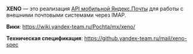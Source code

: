 **XENO** — это реализация [API мобильной Яндекс.Почты](https://wiki.yandex-team.ru/users/jkennedy/apimobile) для работы с внешними почтовыми системами через IMAP.

**Вики**: https://wiki.yandex-team.ru/Pochta/mx/xeno/

**Техническая спецификация**: https://github.yandex-team.ru/mail/xeno-spec
